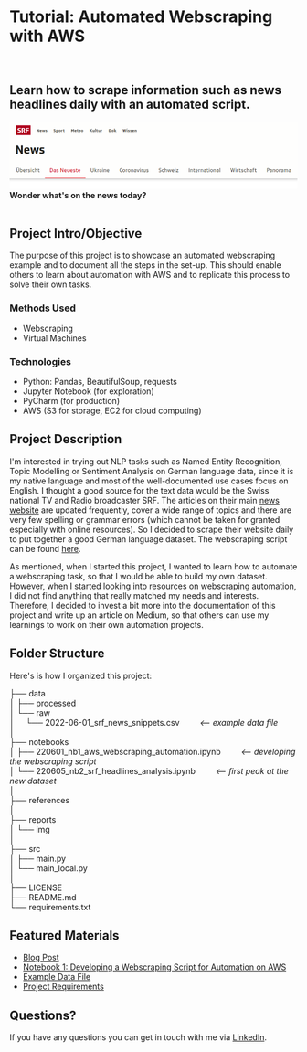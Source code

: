 # Tutorial: Automated Webscraping with AWS

<br>

## Learn how to scrape information such as news headlines daily with an automated script.

![SRF Website Header](reports/img/srf_news_header.png)
**Wonder what's on the news today?**
<br>
<br>


## Project Intro/Objective
The purpose of this project is to showcase an automated webscraping example and to document all the steps in the set-up. This should enable others to learn about automation with AWS and to replicate this process to solve their own tasks.

### Methods Used
* Webscraping
* Virtual Machines

### Technologies
* Python: Pandas, BeautifulSoup, requests
* Jupyter Notebook (for exploration)
* PyCharm (for production)
* AWS (S3 for storage, EC2 for cloud computing)

## Project Description
I'm interested in trying out NLP tasks such as Named Entity Recognition, Topic Modelling or Sentiment Analysis on German language data, since it is my native language and most of the well-documented use cases focus on English. I thought a good source for the text data would be the Swiss national TV and Radio broadcaster SRF. The articles on their main [news website](https://www.srf.ch/news/das-neueste) are updated frequently, cover a wide range of topics and there are very few spelling or grammar errors (which cannot be taken for granted especially with online resources). So I decided to scrape their website daily to put together a good German language dataset. The webscraping script can be found [here](https://github.com/Alessine/aws_webscraping_automation/blob/master/src/main.py).

As mentioned, when I started this project, I wanted to learn how to automate a webscraping task, so that I would be able to build my own dataset. However, when I started looking into resources on webscraping automation, I did not find anything that really matched my needs and interests. Therefore, I decided to invest a bit more into the documentation of this project and write up an article on Medium, so that others can use my learnings to work on their own automation projects.

## Folder Structure
Here's is how I organized this project:

├── data  
│ ├── processed  
│ └── raw  
│  &nbsp; &nbsp;  └── 2022-06-01_srf_news_snippets.csv &nbsp; &nbsp; &nbsp; &nbsp; *<-- example data file*  
│  
├── notebooks  
│ ├── 220601_nb1_aws_webscraping_automation.ipynb   &nbsp; &nbsp; &nbsp; &nbsp; *<-- developing the webscraping script*  
│ └── 220605_nb2_srf_headlines_analysis.ipynb   &nbsp; &nbsp; &nbsp; &nbsp; *<-- first peak at the new dataset*  
│  
├── references  
│  
├── reports   
│ └── img   
│  
├── src  
│  ├── main.py  
│  └── main_local.py  
│  
├── LICENSE  
├── README.md  
└── requirements.txt  


## Featured Materials
* [Blog Post](link)
* [Notebook 1: Developing a Webscraping Script for Automation on AWS](https://github.com/Alessine/aws_webscraping_automation/blob/master/notebooks/220601_nb1_aws_webscraping_automation.ipynb)
* [Example Data File](https://github.com/Alessine/aws_webscraping_automation/blob/master/data/raw/2022-06-01_srf_news_snippets.csv)
* [Project Requirements](https://github.com/Alessine/aws_webscraping_automation/blob/master/requirements.txt)


## Questions?
If you have any questions you can get in touch with me via [LinkedIn](https://www.linkedin.com/in/angela-niederberger/).
